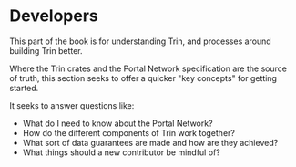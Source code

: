# Developers

This part of the book is for understanding Trin, and processes around
building Trin better.

Where the Trin crates and the Portal Network specification are the source of
truth, this section seeks to offer a quicker "key concepts" for getting started.

It seeks to answer questions like:
- What do I need to know about the Portal Network?
- How do the different components of Trin work together?
- What sort of data guarantees are made and how are they achieved?
- What things should a new contributor be mindful of?